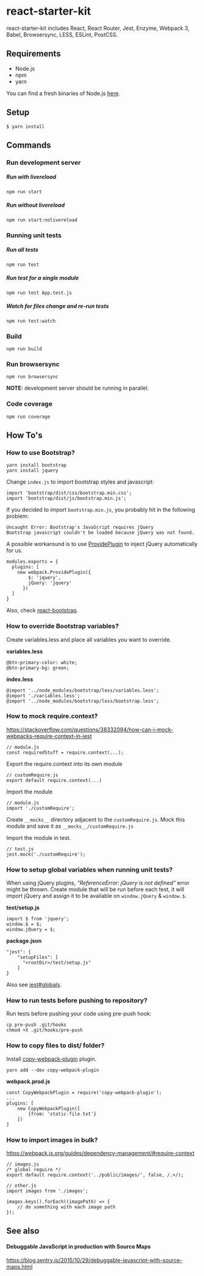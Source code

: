 # react-starter-kit
react-starter-kit includes React, React Router, Jest, Enzyme,
Webpack 3, Babel, Browsersync, LESS, ESLint, PostCSS.

## Requirements
- Node.js
- npm
- yarn

You can find a fresh binaries of Node.js [here](https://github.com/nodesource/distributions).

## Setup
`$ yarn install`

## Commands
### Run development server
##### Run with livereload
`npm run start`

##### Run without livereload
`npm run start:nolivereload`

### Running unit tests

##### Run all tests
`npm run test`

##### Run test for a single module
`npm run test App.test.js`

##### Watch for files change and re-run tests
`npm run test:watch`

### Build

`npm run build`


### Run browsersync
`npm run browsersync`

**NOTE:** development server should be running in parallel.


### Code coverage
`npm run coverage`


## How To's
### How to use Bootstrap?

```
yarn install bootstrap
yarn install jquery
```

Change `index.js` to import bootstrap styles and javascript:
```
import 'bootstrap/dist/css/bootstrap.min.css';
import 'bootstrap/dist/js/bootstrap.min.js';
```

If you decided to import `bootstrap.min.js`, you probably hit in the following problem:
```
Uncaught Error: Bootstrap's JavaScript requires jQuery
Bootstrap javascript couldn't be loaded because jQuery was not found.
```

A possible workaround is to use [ProvidePlugin](https://webpack.js.org/plugins/provide-plugin/) to inject jQuery automatically for us.
```
modules.exports = {
  plugins: [
    new webpack.ProvidePlugin({
        $: 'jquery',
        jQuery: 'jquery'
      })
  ]
}
```

Also, check [react-bootstrap](https://react-bootstrap.github.io/).

### How to override Bootstrap variables?
Create variables.less and place all variables you want to override.

**variables.less**
```
@btn-primary-color: white;
@btn-primary-bg: green;
```


**index.less**
```
@import '../node_modules/bootstrap/less/variables.less';
@import './variables.less';
@import '../node_modules/bootstrap/less/bootstrap.less';
```

### How to mock require.context?
https://stackoverflow.com/questions/38332094/how-can-i-mock-webpacks-require-context-in-jest

```
// module.js
const requiredStuff = require.context(...);
```

Export the require.context into its own module
```
// customRequire.js
export default require.context(...)
```

Import the module
```
// module.js
import './customRequire';
```

Create `__mocks__` directory adjacent to the `customRequire.js`.
Mock this module and save it as `__mocks__/customRequire.js`

Import the module in test.
```
// test.js
jest.mock('./customRequire');
```

### How to setup global variables when running unit tests?
When using jQuery plugins, *"ReferenceError: jQuery is not defined"* error might be thrown.
Create module that will be run before each test, it will import
jQuery and assign it to be available on `window.jQuery` & `window.$`.

**test/setup.js**
```
import $ from 'jquery';
window.$ = $;
window.jQuery = $;
```

**package.json**
```
"jest": {
    "setupFiles": [
      "<rootDir>/test/setup.js"
    ]
}
```

Also see [jest#globals](https://facebook.github.io/jest/docs/en/configuration.html#globals-object).

### How to run tests before pushing to repository?
Run tests before pushing your code using pre-push hook:
```
cp pre-push .git/hooks
chmod +X .git/hooks/pre-push
```

### How to copy files to dist/ folder?
Install [copy-webpack-plugin](https://github.com/kevlened/copy-webpack-plugin) plugin.
```
yarn add --dev copy-webpack-plugin
```

**webpack.prod.js**
```
const CopyWebpackPlugin = require('copy-webpack-plugin');
...
plugins: [
    new CopyWebpackPlugin([
        {from: 'static-file.txt'}
    ])
]
```


### How to import images in bulk?
https://webpack.js.org/guides/dependency-management/#require-context
```
// images.js
/* global require */
export default require.context('../public/images/', false, /.+/);
```

```
// other.js
import images from './images';

images.keys().forEach((imagePath) => {
    // do something with each image path
});
```

## See also
#### Debuggable JavaScript in production with Source Maps
https://blog.sentry.io/2015/10/29/debuggable-javascript-with-source-maps.html

